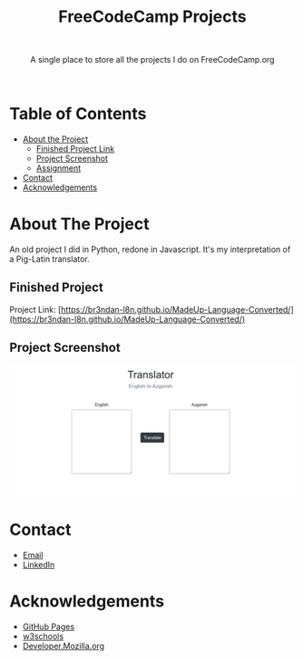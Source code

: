 <!-- PROJECT LOGO -->

<h1 align="center">FreeCodeCamp Projects</h1>
<br />
<p align="center">
  A single place to store all the projects I do on FreeCodeCamp.org
</p>
<br />


<!-- TABLE OF CONTENTS -->
# Table of Contents
* [About the Project](#about-the-project)
    * [Finished Project Link](#finished-project)
    * [Project Screenshot](#project-screenshot)
    * [Assignment](#assignment)
* [Contact](#contact)
* [Acknowledgements](#acknowledgements)



<!-- ABOUT THE PROJECT -->
# About The Project
An old project I did in Python, redone in Javascript. It's my interpretation of a Pig-Latin translator.


## Finished Project
Project Link: [https://br3ndan-l8n.github.io/MadeUp-Language-Converted/](https://br3ndan-l8n.github.io/MadeUp-Language-Converted/)

## Project Screenshot

![Webpage Screenshot](Assets/Images/screenshot.png)

<!-- CONTACT -->
# Contact
* [Email](BR3NDAN.L8N@gmail.com)
* [LinkedIn](https://www.linkedin.com/in/brendan-leighton-ab5944113/)

<!-- ACKNOWLEDGEMENTS -->
# Acknowledgements
* [GitHub Pages](https://pages.github.com)
* [w3schools](https://www.w3schools.com/)
* [Developer.Mozilla.org](https://developer.mozilla.org/en-US/docs/Web/)
